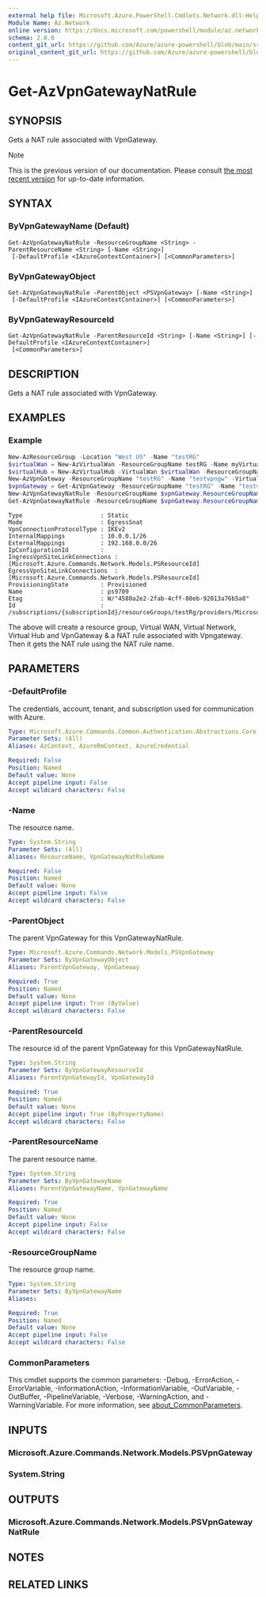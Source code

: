 ```yaml
---
external help file: Microsoft.Azure.PowerShell.Cmdlets.Network.dll-Help.xml
Module Name: Az.Network
online version: https://docs.microsoft.com/powershell/module/az.network/get-azvpngatewaynatrule
schema: 2.0.0
content_git_url: https://github.com/Azure/azure-powershell/blob/main/src/Network/Network/help/Get-AzVpnGatewayNatRule.md
original_content_git_url: https://github.com/Azure/azure-powershell/blob/main/src/Network/Network/help/Get-AzVpnGatewayNatRule.md
---
```


# Get-AzVpnGatewayNatRule

## SYNOPSIS
Gets a NAT rule associated with VpnGateway.

> [!NOTE]
>This is the previous version of our documentation. Please consult [the most recent version](/powershell/module/az.network/get-azvpngatewaynatrule) for up-to-date information.

## SYNTAX

### ByVpnGatewayName (Default)
```
Get-AzVpnGatewayNatRule -ResourceGroupName <String> -ParentResourceName <String> [-Name <String>]
 [-DefaultProfile <IAzureContextContainer>] [<CommonParameters>]
```

### ByVpnGatewayObject
```
Get-AzVpnGatewayNatRule -ParentObject <PSVpnGateway> [-Name <String>]
 [-DefaultProfile <IAzureContextContainer>] [<CommonParameters>]
```

### ByVpnGatewayResourceId
```
Get-AzVpnGatewayNatRule -ParentResourceId <String> [-Name <String>] [-DefaultProfile <IAzureContextContainer>]
 [<CommonParameters>]
```

## DESCRIPTION
Gets a NAT rule associated with VpnGateway.

## EXAMPLES

### Example

```powershell
New-AzResourceGroup -Location "West US" -Name "testRG"
$virtualWan = New-AzVirtualWan -ResourceGroupName testRG -Name myVirtualWAN -Location "West US"
$virtualHub = New-AzVirtualHub -VirtualWan $virtualWan -ResourceGroupName "testRG" -Name "westushub" -AddressPrefix "10.0.0.1/24"
New-AzVpnGateway -ResourceGroupName "testRG" -Name "testvpngw" -VirtualHubId $virtualHub.Id -VpnGatewayScaleUnit 2
$vpnGateway = Get-AzVpnGateway -ResourceGroupName "testRG" -Name "testvpngw"
New-AzVpnGatewayNatRule -ResourceGroupName $vpnGateway.ResourceGroupName -ParentResourceName $vpnGateway.Name -Name "testNatRule" -Type Static -Mode EgressSnat -InternalMapping "10.0.0.1/26" -ExternalMapping "192.168.0.0/26"
Get-AzVpnGatewayNatRule -ResourceGroupName $vpnGateway.ResourceGroupName -ParentResourceName $vpnGateway.Name -Name "testNatRule"
```

```output
Type             		  : Static
Mode                      : EgressSnat
VpnConnectionProtocolType : IKEv2
InternalMappings          : 10.0.0.1/26
ExternalMappings          : 192.168.0.0/26
IpConfigurationId   	  :
IngressVpnSiteLinkConnections : [Microsoft.Azure.Commands.Network.Models.PSResourceId]
EgressVpnSiteLinkConnections  : [Microsoft.Azure.Commands.Network.Models.PSResourceId]
ProvisioningState         : Provisioned
Name                      : ps9709
Etag                      : W/"4580a2e2-2fab-4cff-88eb-92013a76b5a8"
Id                        : /subscriptions/{subscriptionId}/resourceGroups/testRg/providers/Microsoft.Network/vpnGateways/testvpngw/natRules/testNatRule

```

The above will create a resource group, Virtual WAN, Virtual Network, Virtual Hub and VpnGateway & a NAT rule associated with Vpngateway.
Then it gets the NAT rule using the NAT rule name.

## PARAMETERS

### -DefaultProfile
The credentials, account, tenant, and subscription used for communication with Azure.

```yaml
Type: Microsoft.Azure.Commands.Common.Authentication.Abstractions.Core.IAzureContextContainer
Parameter Sets: (All)
Aliases: AzContext, AzureRmContext, AzureCredential

Required: False
Position: Named
Default value: None
Accept pipeline input: False
Accept wildcard characters: False
```

### -Name
The resource name.

```yaml
Type: System.String
Parameter Sets: (All)
Aliases: ResourceName, VpnGatewayNatRuleName

Required: False
Position: Named
Default value: None
Accept pipeline input: False
Accept wildcard characters: False
```

### -ParentObject
The parent VpnGateway for this VpnGatewayNatRule.

```yaml
Type: Microsoft.Azure.Commands.Network.Models.PSVpnGateway
Parameter Sets: ByVpnGatewayObject
Aliases: ParentVpnGateway, VpnGateway

Required: True
Position: Named
Default value: None
Accept pipeline input: True (ByValue)
Accept wildcard characters: False
```

### -ParentResourceId
The resource id of the parent VpnGateway for this VpnGatewayNatRule.

```yaml
Type: System.String
Parameter Sets: ByVpnGatewayResourceId
Aliases: ParentVpnGatewayId, VpnGatewayId

Required: True
Position: Named
Default value: None
Accept pipeline input: True (ByPropertyName)
Accept wildcard characters: False
```

### -ParentResourceName
The parent resource name.

```yaml
Type: System.String
Parameter Sets: ByVpnGatewayName
Aliases: ParentVpnGatewayName, VpnGatewayName

Required: True
Position: Named
Default value: None
Accept pipeline input: False
Accept wildcard characters: False
```

### -ResourceGroupName
The resource group name.

```yaml
Type: System.String
Parameter Sets: ByVpnGatewayName
Aliases:

Required: True
Position: Named
Default value: None
Accept pipeline input: False
Accept wildcard characters: False
```

### CommonParameters
This cmdlet supports the common parameters: -Debug, -ErrorAction, -ErrorVariable, -InformationAction, -InformationVariable, -OutVariable, -OutBuffer, -PipelineVariable, -Verbose, -WarningAction, and -WarningVariable. For more information, see [about_CommonParameters](http://go.microsoft.com/fwlink/?LinkID=113216).

## INPUTS

### Microsoft.Azure.Commands.Network.Models.PSVpnGateway

### System.String

## OUTPUTS

### Microsoft.Azure.Commands.Network.Models.PSVpnGatewayNatRule

## NOTES

## RELATED LINKS
